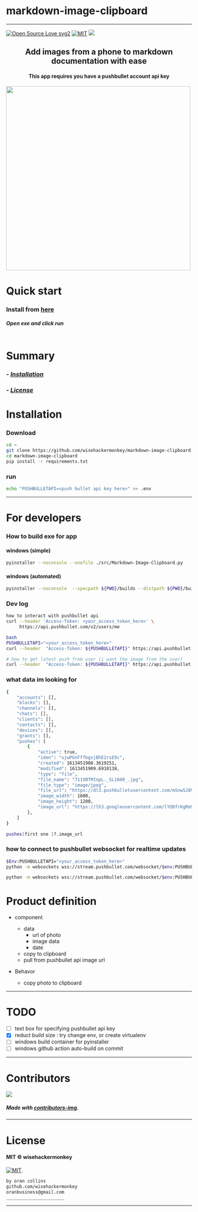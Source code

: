 # markdown-image-clipboard
----
[![Open Source Love svg2](https://badges.frapsoft.com/os/v2/open-source.svg?v=103)](https://github.com/ellerbrock/open-source-badges/)
[![MIT](https://img.shields.io/github/license/wisehackermonkey/markdown-image-clipboard.svg)](https://github.com/wisehackermonkey/markdown-image-clipboard/blob/master/LICENSE)
![](assets/2021-02-16-03-23-43.png)

<h2 align="center">Add images from a phone to markdown documentation with ease</h2>

<h4 align="center">This app requires you have a pushbullet account api key</h4>
<img src="assets/animation_of_creation_v1.gif" width="500">


# Quick start
### Install from [here](https://github.com/wisehackermonkey/markdown-image-clipboard/tags)
##### Open exe and click run
```bash
```

# Summary
<!-- ### -  *[Quick start](#Quick-start)* -->
### -  *[Installation](#Installation)*
<!-- ### -  *[For developers](#For-developers)* -->
<!-- ### -  *[Contributors](#Contributors)* -->
### -  *[License](#License)*


# Installation
### Download
```bash
cd ~
git clone https://github.com/wisehackermonkey/markdown-image-clipboard.git
cd markdown-image-clipboard
pip install -r requirements.txt
```
### run
```bash
echo "PUSHBULLETAPI=<push bullet api key here>" >> .env

```

<!-- ----------------- -->
<!-- # Screenshots -->
<!-- - <img src="assets/_____________" width="400">  -->
<!-- -  -->


<!-- SETUP -->

-----------------
# For developers
### How to build exe for app
#### windows (simple)
```bash
pyinstaller --noconsole --onefile ./src/Markdown-Image-Clipboard.py
```
#### windows (automated)
```bash
pyinstaller --noconsole  --specpath ${PWD}/builds --distpath ${PWD}/builds/dist --workpath ${PWD}/builds/build --onefile ./src/Markdown-Image-Clipboard.py ; mv -force ${PWD}/builds/dist/Markdown-Image-Clipboard.exe ${PWD}/windows_build/Markdown-Image-Clipboard.exe ; $date = Get-Date -Format "yyyyMMdd"; Compress-Archive -force -Path ${PWD}/windows_build/Markdown-Image-Clipboard.exe -DestinationPath ${PWD}/windows_build/Markdown-Image-Clipboard_windows_${date}.zip
``` 
### Dev log
```bash
how to interact with pushbullet api
curl --header 'Access-Token: <your_access_token_here>' \
     https://api.pushbullet.com/v2/users/me

bash
PUSHBULLETAPI="<your_access_token_here>"
curl --header  "Access-Token: ${PUSHBULLETAPI}" https://api.pushbullet.com/v2/users/me

# how to get latest push from user (i want the image from the user)
curl --header  "Access-Token: ${PUSHBULLETAPI}" https://api.pushbullet.com/v2/pushes
``` 
### what data im looking for
```bash
{
    "accounts": [],
    "blocks": [],
    "channels": [],
    "chats": [],
    "clients": [],
    "contacts": [],
    "devices": [],
    "grants": [],
    "pushes": [
        {
            "active": true,
            "iden": "ujwPGnFffbgsjBhE2rsE9c",
            "created": 1613451908.3619251,
            "modified": 1613451909.6910138,
            "type": "file",
            "file_name": "711VBTMInpL._SL1600_.jpg",
            "file_type": "image/jpeg",
            "file_url": "https://dl3.pushbulletusercontent.com/mSnwSJ89SX78Cl9igkkTAyaRXO2Qf1KC/711VBTMInpL._SL1600_.jpg",
            "image_width": 1600,
            "image_height": 1200,
            "image_url": "https://lh3.googleusercontent.com/lYODfrKgRm9nyN0x6hw-SL583g7GnC5aR3Ybx0DmEMgVMa3A0CjC32txRMEQnTjoFHQNjVQG0OHEb1irBUkjtzjCZXT2VItv_WxSwN3V"
        },
    ]
}

pushes[first one ]?.image_url 
```
### how to connect to pushbullet websocket for realtime updates
```bash
$Env:PUSHBULLETAPI="<your_access_token_here>"
python -m websockets wss://stream.pushbullet.com/websocket/$env:PUSHBULLETAPI

python -m websockets wss://stream.pushbullet.com/websocket/$env:PUSHBULLETAPI 
```


# Product definition
- component
    - data
        - url of photo
        - image data
        - date
    - copy to clipboard
    - pull from pushbullet api image url

- Behavor
    - copy photo to clipboard

 -----------------
# TODO
- [ ] text box for specifying pushbullet api key
- [x] reduct build size : try change env, or create virtualenv
- [ ] windows build container for pyinstaller
- [ ] windows github action auto-build on commit

-----------------
# Contributors

[![](https://contrib.rocks/image?repo=wisehackermonkey/markdown-image-clipboard)](https://github.com/wisehackermonkey/markdown-image-clipboard/graphs/contributors)

##### Made with [contributors-img](https://contrib.rocks).

-----------------
# License
#### MIT © wisehackermonkey
[![MIT](https://img.shields.io/github/license/wisehackermonkey/markdown-image-clipboard.svg)](https://github.com/wisehackermonkey/markdown-image-clipboard/blob/master/LICENSE).

```bash
by oran collins
github.com/wisehackermonkey
oranbusiness@gmail.com
______________________
```















<!-- ---------------------------------- -->
<!-- FULL -->
<!-- ---------------------------------- -->

<!-- # markdown-image-clipboard -->
----
<!-- 
[![Open Source Love svg2](https://badges.frapsoft.com/os/v2/open-source.svg?v=103)](https://github.com/ellerbrock/open-source-badges/)
[![MIT](https://img.shields.io/github/license/wisehackermonkey/markdown-image-clipboard.svg)](https://github.com/wisehackermonkey/markdown-image-clipboard/blob/master/LICENSE)
<img src="assets/NNNNNNNNNNNNN" width="400">
<h2 align="center">____________________</h2>
<h4 align="center">________________________</h4>
 -->

<!-- 

# Quick start
### __________________
##### __________________________
```bash
```

 -->


<!-- 

# Summary
### -  *[Quick start](#Quick-start)*
### -  *[Live Demo](#Live-demo)*
### -  *[Installation](#Installation)*
### -  *[Screenshots](#Screenshots)*
### -  *[License](#License)*
### -  *[Features](#Features)*
### -  *[For developers](#For-developers)*
### -  *[Todo](#TODO)*
### -  *[Related](#Related)*
### -  *[Contributors](#Contributors)*
 -->



<!-- ----------------- -->
<!-- <img src="assets/KKKKKKKKKKK" width="400"> -->
<!-- # [Live Demo](https://www._____________.com) -->





<!-- 
# Installation
### 
```bash
``` -->




<!-- 

-----------------
# Screenshots
- <img src="assets/_____________" width="400"> 
- 
 -->



<!-- 

# Features
- [x] ______
- [ ] ______


 -->


<!-- 
-----------------
# For developers
### 
```bash
```
 -->





<!-- -----------------
# TODO
- [x] ___________
- [ ] ___________ -->

<!-- 
-----------------
# Built with
- #### ________________
 -->





<!-- -----------------
# Related 
### [_________](https://www.____________.com)
 -->





<!-- 
-----------------
# Contributors

[![](https://contrib.rocks/image?repo=wisehackermonkey/markdown-image-clipboard)](https://github.com/wisehackermonkey/markdown-image-clipboard/graphs/contributors)

##### Made with [contributors-img](https://contrib.rocks).

-----------------
# License
#### MIT © wisehackermonkey
[![MIT](https://img.shields.io/github/license/wisehackermonkey/markdown-image-clipboard.svg)](https://github.com/wisehackermonkey/markdown-image-clipboard/blob/master/LICENSE)
 -->

<!-- ```bash
by oran collins
github.com/wisehackermonkey
oranbusiness@gmail.com
______________________
``` -->

<!-- ---------------------------------- -->
<!-- EXTRAS -->
<!-- ----------------------------------- -->
<br><br><br><br><br><br><br><br><br><br><br><br><br><br><br><br><br><br><br><br>
<!-- 
[![Javascript](https://img.shields.io/badge/Javascript-Enabled-lightgreen.svg)](https://shields.io/) 
[![forthebadge made-with-python](https://forthebadge.com/images/badges/made-with-python.svg)](https://www.python.org/)
![Python](https://img.shields.io/badge/Python-Enabled-<COLOR>.svg)
![P5.js](https://img.shields.io/badge/P5.js-Enabled-pink.svg)
[![Generic badge](https://img.shields.io/badge/<SUBJECT>-<STATUS>-<COLOR>.svg)](https://shields.io/)
[![GitHub release](https://img.shields.io/github/release/wisehackermonkey/markdown-image-clipboard.svg)](https://GitHub.com/wisehackermonkey/markdown-image-clipboard/releases/)
[![GitHub tag](https://img.shields.io/github/tag/wisehackermonkey/markdown-image-clipboard.svg)](https://GitHub.com/wisehackermonkey/markdown-image-clipboard/tags/)
[![GitHub pull-requests](https://img.shields.io/github/issues-pr/wisehackermonkey/markdown-image-clipboard.svg)](https://GitHub.com/wisehackermonkey/markdown-image-clipboard/pull/)
[![Website perso.crans.org](https://img.shields.io/website-up-down-green-red/http/www.orancollins.com.svg)](http://www.orancollins.com/) 
    -->

<!-- 
# https://yuml.me/diagram/plain/activity/draw
### (start)->[AAAAAAAA]<aaaaa->(BBBBBB)->(end) 

# Diagram
## 
```bash
```
 -->

<!-- 

# List
- 
- 
- 



# Toggle List
<details>
<x>____________</x>
<x>____________</x>
<x>____________</x>
</details>

# Keyboard Commnand
### <kbd>Command/ctrl + R</kbd> 

# Installation
### 
```bash
cd ~
git clone https://github.com/wisehackermonkey/markdown-image-clipboard.git
cd markdown-image-clipboard
pip install -r requirements.txt
npm install
```

# Docker
### Build
```bash
cd ~
git clone https://github.com/wisehackermonkey/markdown-image-clipboard.git
cd markdown-image-clipboard
docker build -t wisehackermonkey/markdown-image-clipboard:latest .  
```
### Run
```bash
docker run -it --rm --name wisehackermonkey/markdown-image-clipboard:latest  
```
### Docker-compose
```bash
docker-compose build
docker-compose up 
```



# Publish Docker Image
```bash
docker build -t wisehackermonkey/markdown-image-clipboard:latest .
docker login
docker push wisehackermonkey/markdown-image-clipboard:latest
```

 -->